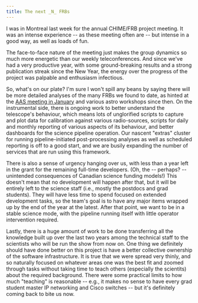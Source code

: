 ```yaml
---
title: The next _N_ FRBs
---
```


I was in Montreal last week for the annual CHIME/FRB project meeting. It was an
intense experience -- as these meeting often are -- but intense in a good way,
as well as loads of fun.

The face-to-face nature of the meeting just makes the group dynamics so much
more energetic than our weekly teleconferences. And since we've had a very
productive year, with some ground-breaking results and a strong publication
streak since the New Year, the energy over the progress of the project was
palpable and enthusiasm infectious.

So, what's on our plate? I'm sure I won't spill any beans by saying there will
be more detailed analyses of the many FRBs we found to date, as hinted at the
[AAS meeting in January](../../01/15/CHIME-FRB-big-media-splash.html) and various
astro workshops since then. On the instrumental side, there is ongoing work to
better understand the telescope's behaviour, which means lots of unglorified
scripts to capture and plot data for calibration against various radio-sources,
scripts for daily and monthly reporting of various aspects of its behaviour, and
better dashboards for the science pipeline operation. Our nascent "extras"
cluster for running pipeline-initiated post-processing analyses as well as
scheduled reporting is off to a good start, and we are busily expanding the
number of services that are run using this framework.

There is also a sense of urgency hanging over us, with less than a year left in
the grant for the remaining full-time developers. (Oh, the -- perhaps? --
unintended consequences of Canadian science funding models!) This doesn't mean
that no development will happen after that, but it will be entirely left to the
science staff (i.e., mostly the postdocs and grad students). They will have less
time to spend focused on extended development tasks, so the team's goal is to
have any major items wrapped up by the end of the year at the latest. After that
point, we want to be in a stable science mode, with the pipeline running itself
with little operator intervention required.

Lastly, there is a huge amount of work to be done transferring all the knowledge
built up over the last two years among the technical staff to the scientists who
will be run the show from now on. One thing we definitely should have done
better on this project is have a better collective ownership of the software
infrastructure. It is true that we were spread very thinly, and so naturally
focused on whatever areas one was the best fit and zoomed through tasks without
taking time to teach others (especially the scientits) about the required
background. There were some practical limits to how much "teaching" is
reasonable -- e.g., it makes no sense to have every grad student master IP
networking and Cisco switches -- but it's definitely coming back to bite us now.
